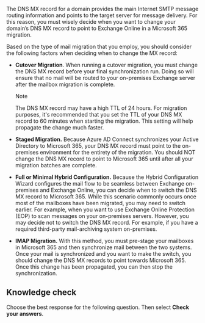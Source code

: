 The DNS MX record for a domain provides the main Internet SMTP message routing information and points to the target server for message delivery. For this reason, you must wisely decide when you want to change your domain’s DNS MX record to point to Exchange Online in a Microsoft 365 migration.

Based on the type of mail migration that you employ, you should consider the following factors when deciding when to change the MX record:

 -  **Cutover Migration**. When running a cutover migration, you must change the DNS MX record before your final synchronization run. Doing so will ensure that no mail will be routed to your on-premises Exchange server after the mailbox migration is complete.

      > [!NOTE]
      > The DNS MX record may have a high TTL of 24 hours. For migration purposes, it's recommended that you set the TTL of your DNS MX record to 60 minutes when starting the migration. This setting will help propagate the change much faster.

 -  **Staged Migration.** Because Azure AD Connect synchronizes your Active Directory to Microsoft 365, your DNS MX record must point to the on-premises environment for the entirety of the migration. You should NOT change the DNS MX record to point to Microsoft 365 until after all your migration batches are complete.
 -  **Full or Minimal Hybrid Configuration.** Because the Hybrid Configuration Wizard configures the mail flow to be seamless between Exchange on-premises and Exchange Online, you can decide when to switch the DNS MX record to Microsoft 365. While this scenario commonly occurs once most of the mailboxes have been migrated, you may need to switch earlier. For example, when you want to use Exchange Online Protection (EOP) to scan messages on your on-premises servers. However, you may decide not to switch the DNS MX record. For example, if you have a required third-party mail-archiving system on-premises.
 -  **IMAP Migration.** With this method, you must pre-stage your mailboxes in Microsoft 365 and then synchronize mail between the two systems. Once your mail is synchronized and you want to make the switch, you should change the DNS MX records to point towards Microsoft 365. Once this change has been propagated, you can then stop the synchronization.

## Knowledge check

Choose the best response for the following question. Then select **Check your answers**.